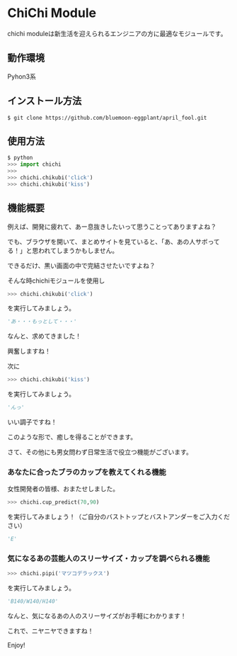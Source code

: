 # ChiChi Module
chichi moduleは新生活を迎えられるエンジニアの方に最適なモジュールです。

## 動作環境
Pyhon3系

## インストール方法
```shell
$ git clone https://github.com/bluemoon-eggplant/april_fool.git
```

## 使用方法
```python
$ python
>>> import chichi
>>>
>>> chichi.chikubi('click')
>>> chichi.chikubi('kiss')
```

## 機能概要
例えば、開発に疲れて、あー息抜きしたいって思うことってありますよね？

でも、ブラウザを開いて、まとめサイトを見ていると、「あ、あの人サボってる！」と思われてしまうかもしません。

できるだけ、黒い画面の中で完結させたいですよね？

そんな時chichiモジュールを使用し
```python
>>> chichi.chikubi('click')
```
を実行してみましょう。
```python
'あ・・・もっとして・・・'
```
なんと、求めてきました！

興奮しますね！

次に
```python
>>> chichi.chikubi('kiss')
```
を実行してみましょう。

```python
'んっ'
```

いい調子ですね！

このような形で、癒しを得ることができます。

さて、その他にも男女問わず日常生活で役立つ機能がございます。

### あなたに合ったブラのカップを教えてくれる機能

女性開発者の皆様、おまたせしました。

```python
>>> chichi.cup_predict(70,90)
```
を実行してみましょう！（ご自分のバストトップとバストアンダーをご入力ください）

```python
'E'
```


### 気になるあの芸能人のスリーサイズ・カップを調べられる機能

```python
>>> chichi.pipi('マツコデラックス')
```
を実行してみましょう。

```python
'B140/W140/H140'
```

なんと、気になるあの人のスリーサイズがお手軽にわかります！

これで、ニヤニヤできますね！

Enjoy!
